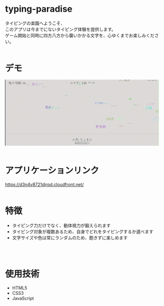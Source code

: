 # typing-paradise
タイピングの楽園へようこそ、
<br>
このアプリは今までにないタイピング体験を提供します。
<br>
ゲーム開始と同時に四方八方から襲いかかる文字を、心ゆくまでお楽しみください。
<br>
<br>

# デモ
![demo](demo/demo.gif)
<br>
<br>

# アプリケーションリンク
https://d3n4v8721djrpd.cloudfront.net/
<br>
<br>

# 特徴
- タイピング力だけでなく、動体視力が鍛えられます
- タイピング対象が複数あるため、自身でどれをタイピングするか選べます
- 文字サイズや色は常にランダムのため、飽きずに楽しめます

<br>
<br>

# 使用技術
- HTML5
- CSS3
- JavaScript